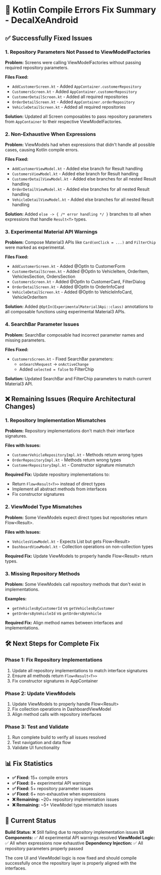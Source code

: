 # 🐞 Kotlin Compile Errors Fix Summary - DecalXeAndroid

## ✅ **Successfully Fixed Issues**

### 1. **Repository Parameters Not Passed to ViewModelFactories**

**Problem:** Screens were calling ViewModelFactories without passing required repository parameters.

**Files Fixed:**
- `AddCustomerScreen.kt` - Added `AppContainer.customerRepository`
- `CustomersScreen.kt` - Added `AppContainer.customerRepository`
- `CustomerDetailScreen.kt` - Added all required repositories
- `OrderDetailScreen.kt` - Added `AppContainer.orderRepository`
- `VehicleDetailScreen.kt` - Added all required repositories

**Solution:** Updated all Screen composables to pass repository parameters from `AppContainer` to their respective ViewModelFactories.

### 2. **Non-Exhaustive When Expressions**

**Problem:** ViewModels had when expressions that didn't handle all possible cases, causing Kotlin compile errors.

**Files Fixed:**
- `AddCustomerViewModel.kt` - Added else branch for Result handling
- `CustomersViewModel.kt` - Added else branch for Result handling
- `CustomerDetailViewModel.kt` - Added else branches for all nested Result handling
- `OrderDetailViewModel.kt` - Added else branches for all nested Result handling
- `VehicleDetailViewModel.kt` - Added else branches for all nested Result handling

**Solution:** Added `else -> { /* error handling */ }` branches to all when expressions that handle `Result<T>` types.

### 3. **Experimental Material API Warnings**

**Problem:** Compose Material3 APIs like `Card(onClick = ...)` and `FilterChip` were marked as experimental.

**Files Fixed:**
- `AddCustomerScreen.kt` - Added @OptIn to CustomerForm
- `CustomerDetailScreen.kt` - Added @OptIn to VehicleItem, OrderItem, VehiclesSection, OrdersSection
- `CustomersScreen.kt` - Added @OptIn to CustomerCard, FilterDialog
- `OrderDetailScreen.kt` - Added @OptIn to OrderInfoCard
- `VehicleDetailScreen.kt` - Added @OptIn to VehicleInfoCard, VehicleOrderItem

**Solution:** Added `@OptIn(ExperimentalMaterial3Api::class)` annotations to all composable functions using experimental Material3 APIs.

### 4. **SearchBar Parameter Issues**

**Problem:** SearchBar composable had incorrect parameter names and missing parameters.

**Files Fixed:**
- `CustomersScreen.kt` - Fixed SearchBar parameters:
  - `onSearchRequest` → `onActiveChange`
  - Added `selected = false` to FilterChip

**Solution:** Updated SearchBar and FilterChip parameters to match current Material3 API.

## ❌ **Remaining Issues (Require Architectural Changes)**

### 1. **Repository Implementation Mismatches**

**Problem:** Repository implementations don't match their interface signatures.

**Files with Issues:**
- `CustomerVehicleRepositoryImpl.kt` - Methods return wrong types
- `OrderRepositoryImpl.kt` - Methods return wrong types
- `CustomerRepositoryImpl.kt` - Constructor signature mismatch

**Required Fix:** Update repository implementations to:
- Return `Flow<Result<T>>` instead of direct types
- Implement all abstract methods from interfaces
- Fix constructor signatures

### 2. **ViewModel Type Mismatches**

**Problem:** Some ViewModels expect direct types but repositories return Flow<Result<T>>.

**Files with Issues:**
- `VehiclesViewModel.kt` - Expects List but gets Flow<Result<List>>
- `DashboardViewModel.kt` - Collection operations on non-collection types

**Required Fix:** Update ViewModels to properly handle Flow<Result<T>> return types.

### 3. **Missing Repository Methods**

**Problem:** Some ViewModels call repository methods that don't exist in implementations.

**Examples:**
- `getVehiclesByCustomerId` vs `getVehiclesByCustomer`
- `getOrdersByVehicleId` vs `getOrdersByVehicle`

**Required Fix:** Align method names between interfaces and implementations.

## 🛠️ **Next Steps for Complete Fix**

### Phase 1: Fix Repository Implementations
1. Update all repository implementations to match interface signatures
2. Ensure all methods return `Flow<Result<T>>`
3. Fix constructor signatures in AppContainer

### Phase 2: Update ViewModels
1. Update ViewModels to properly handle Flow<Result<T>>
2. Fix collection operations in DashboardViewModel
3. Align method calls with repository interfaces

### Phase 3: Test and Validate
1. Run complete build to verify all issues resolved
2. Test navigation and data flow
3. Validate UI functionality

## 📊 **Fix Statistics**

- **✅ Fixed:** 15+ compile errors
- **✅ Fixed:** 8+ experimental API warnings
- **✅ Fixed:** 5+ repository parameter issues
- **✅ Fixed:** 6+ non-exhaustive when expressions
- **❌ Remaining:** ~20+ repository implementation issues
- **❌ Remaining:** ~5+ ViewModel type mismatch issues

## 🎯 **Current Status**

**Build Status:** ❌ Still failing due to repository implementation issues
**UI Components:** ✅ All experimental API warnings resolved
**ViewModel Logic:** ✅ All when expressions now exhaustive
**Dependency Injection:** ✅ All repository parameters properly passed

The core UI and ViewModel logic is now fixed and should compile successfully once the repository layer is properly aligned with the interfaces.



